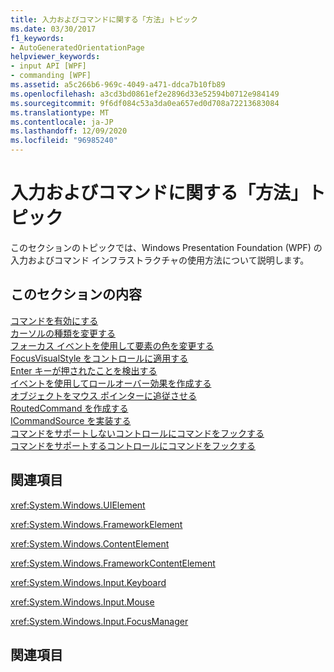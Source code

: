 ```yaml
---
title: 入力およびコマンドに関する「方法」トピック
ms.date: 03/30/2017
f1_keywords:
- AutoGeneratedOrientationPage
helpviewer_keywords:
- input API [WPF]
- commanding [WPF]
ms.assetid: a5c266b6-969c-4049-a471-ddca7b10fb89
ms.openlocfilehash: a3cd3bd0861ef2e2896d33e52594b0712e984149
ms.sourcegitcommit: 9f6df084c53a3da0ea657ed0d708a72213683084
ms.translationtype: MT
ms.contentlocale: ja-JP
ms.lasthandoff: 12/09/2020
ms.locfileid: "96985240"
---
```

# <a name="input-and-commands-how-to-topics"></a>入力およびコマンドに関する「方法」トピック
このセクションのトピックでは、Windows Presentation Foundation (WPF) の入力およびコマンド インフラストラクチャの使用方法について説明します。  
  
## <a name="in-this-section"></a>このセクションの内容  
 [コマンドを有効にする](how-to-enable-a-command.md)  
 [カーソルの種類を変更する](how-to-change-the-cursor-type.md)  
 [フォーカス イベントを使用して要素の色を変更する](how-to-change-the-color-of-an-element-using-focus-events.md)  
 [FocusVisualStyle をコントロールに適用する](how-to-apply-a-focusvisualstyle-to-a-control.md)  
 [Enter キーが押されたことを検出する](how-to-detect-when-the-enter-key-pressed.md)  
 [イベントを使用してロールオーバー効果を作成する](how-to-create-a-rollover-effect-using-events.md)  
 [オブジェクトをマウス ポインターに追従させる](how-to-make-an-object-follow-the-mouse-pointer.md)  
 [RoutedCommand を作成する](how-to-create-a-routedcommand.md)  
 [ICommandSource を実装する](how-to-implement-icommandsource.md)  
 [コマンドをサポートしないコントロールにコマンドをフックする](how-to-hook-up-a-command-to-a-control-with-no-command-support.md)  
 [コマンドをサポートするコントロールにコマンドをフックする](how-to-hook-up-a-command-to-a-control-with-command-support.md)  
  
## <a name="reference"></a>関連項目  
 <xref:System.Windows.UIElement>  
  
 <xref:System.Windows.FrameworkElement>  
  
 <xref:System.Windows.ContentElement>  
  
 <xref:System.Windows.FrameworkContentElement>  
  
 <xref:System.Windows.Input.Keyboard>  
  
 <xref:System.Windows.Input.Mouse>  
  
 <xref:System.Windows.Input.FocusManager>  
  
## <a name="related-sections"></a>関連項目
